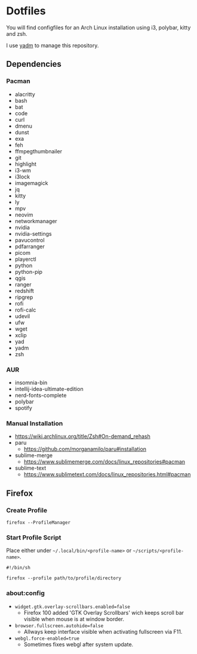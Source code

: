 # Dotfiles
You will find configfiles for an Arch Linux installation using i3, polybar, kitty and zsh.

I use [yadm](https://github.com/TheLocehiliosan/yadm) to manage this repository.

## Dependencies
### Pacman
- alacritty
- bash
- bat
- code
- curl
- dmenu
- dunst
- exa
- feh
- ffmpegthumbnailer
- git
- highlight
- i3-wm
- i3lock
- imagemagick
- jq
- kitty
- ly
- mpv
- neovim
- networkmanager
- nvidia
- nvidia-settings
- pavucontrol
- pdfarranger
- picom
- playerctl
- python
- python-pip
- qgis
- ranger
- redshift
- ripgrep
- rofi
- rofi-calc
- udevil
- ufw
- wget
- xclip
- yad
- yadm
- zsh

### AUR
- insomnia-bin
- intellij-idea-ultimate-edition
- nerd-fonts-complete
- polybar
- spotify

### Manual Installation
- https://wiki.archlinux.org/title/Zsh#On-demand_rehash
- paru
	- https://github.com/morganamilo/paru#installation
- sublime-merge
	- https://www.sublimemerge.com/docs/linux_repositories#pacman
- sublime-text
	- https://www.sublimetext.com/docs/linux_repositories.html#pacman

## Firefox
### Create Profile
```
firefox --ProfileManager
```

### Start Profile Script
Place either under `~/.local/bin/<profile-name>` or `~/scripts/<profile-name>`.
```
#!/bin/sh

firefox --profile path/to/profile/directory
```

### about:config
- `widget.gtk.overlay-scrollbars.enabled=false`
	- Firefox 100 added 'GTK Overlay Scrollbars' wich keeps scroll bar visible when mouse is at window border.
- `browser.fullscreen.autohide=false`
	- Allways keep interface visible when activating fullscreen via F11.
- `webgl.force-enabled=true`
	- Sometimes fixes webgl after system update.
